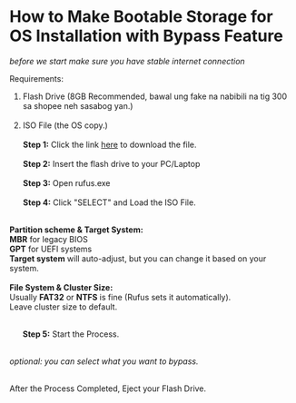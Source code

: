 # How to Make Bootable Storage for OS Installation with Bypass Feature

*before we start make sure you have stable internet connection*

Requirements:
1. Flash Drive (8GB Recommended, bawal ung fake na nabibili na tig 300 sa shopee neh sasabog yan.) <br><br>
2. ISO File (the OS copy.)
<br><br>
**Step 1:** Click the link <a href="https://github.com/pbatard/rufus/releases/download/v4.7/rufus-4.7.exe">here</a> to download the file. <br><br>
**Step 2:** Insert the flash drive to your PC/Laptop <br><br>
**Step 3:** Open rufus.exe <br><br>
**Step 4:** Click "SELECT" and Load the ISO File. <br><br>

**Partition scheme & Target System:**<br>
**MBR** for legacy BIOS <br>
**GPT** for UEFI systems <br>
**Target system** will auto-adjust, but you can change it based on your system.<br><br>
**File System & Cluster Size:**<br>
Usually **FAT32** or **NTFS** is fine (Rufus sets it automatically).<br>
Leave cluster size to default. <br><br>

<b>&nbsp;&nbsp;&nbsp;&nbsp;&nbsp;&nbsp;&nbsp;Step 5:</b> Start the Process. <br><br>

*optional: you can select what you want to bypass.* <br><br>

After the Process Completed, Eject your Flash Drive.
